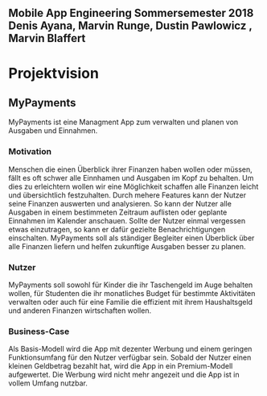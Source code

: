 Mobile App Engineering Sommersemester 2018 Denis Ayana, Marvin Runge, Dustin Pawlowicz , Marvin Blaffert
---------
# Projektvision

## MyPayments

MyPayments ist eine Managment App zum verwalten und planen von Ausgaben und Einnahmen.

### Motivation
Menschen die einen Überblick ihrer Finanzen haben wollen oder müssen, fällt es oft schwer alle Einnhamen und Ausgaben im Kopf zu behalten. Um dies zu erleichtern wollen wir eine Möglichkeit schaffen alle Finanzen leicht und übersichtlich festzuhalten. Durch mehere Features kann der Nutzer seine Finanzen auswerten und analysieren. So kann der Nutzer alle Ausgaben in einem bestimmeten Zeitraum auflisten oder geplante Einnahmen im Kalender anschauen. Sollte der Nutzer einmal vergessen etwas einzutragen, so kann er dafür gezielte Benachrichtigungen einschalten.
MyPayments soll als ständiger Begleiter einen Überblick über alle Finanzen liefern und helfen zukunftige Ausgaben besser zu planen.

### Nutzer
MyPayments soll sowohl für Kinder die ihr Taschengeld im Auge behalten wollen, für Studenten die ihr monatliches Budget für bestimmte Aktivitäten verwalten oder auch für eine Familie die effizient mit ihrem Haushaltsgeld und anderen Finanzen wirtschaften wollen. 

### Business-Case
Als Basis-Modell wird die App mit dezenter Werbung und einem geringen Funktionsumfang für den Nutzer verfügbar sein. Sobald der Nutzer einen kleinen Geldbetrag bezahlt hat, wird die App in ein Premium-Modell aufgewertet. Die Werbung wird nicht mehr angezeit und die App ist in vollem Umfang nutzbar.









